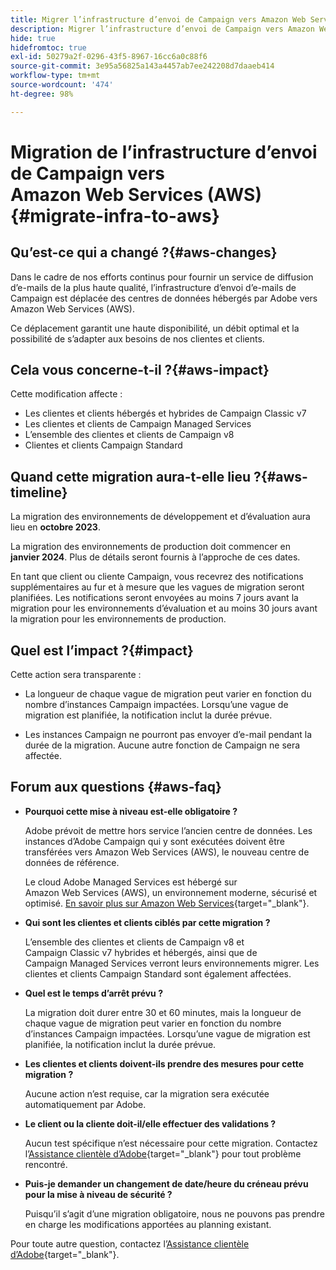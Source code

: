 ```yaml
---
title: Migrer l’infrastructure d’envoi de Campaign vers Amazon Web Services (AWS)
description: Migrer l’infrastructure d’envoi de Campaign vers Amazon Web Services (AWS)
hide: true
hidefromtoc: true
exl-id: 50279a2f-0296-43f5-8967-16cc6a0c88f6
source-git-commit: 3e95a56825a143a4457ab7ee242208d7daaeb414
workflow-type: tm+mt
source-wordcount: '474'
ht-degree: 98%

---
```


# Migration de l’infrastructure d’envoi de Campaign vers Amazon Web Services (AWS) {#migrate-infra-to-aws}

## Qu’est-ce qui a changé ?{#aws-changes}

Dans le cadre de nos efforts continus pour fournir un service de diffusion d’e-mails de la plus haute qualité, l’infrastructure d’envoi d’e-mails de Campaign est déplacée des centres de données hébergés par Adobe vers Amazon Web Services (AWS).

Ce déplacement garantit une haute disponibilité, un débit optimal et la possibilité de s’adapter aux besoins de nos clientes et clients.

## Cela vous concerne-t-il ?{#aws-impact}

Cette modification affecte :

* Les clientes et clients hébergés et hybrides de Campaign Classic v7
* Les clientes et clients de Campaign Managed Services
* L’ensemble des clientes et clients de Campaign v8
* Clientes et clients Campaign Standard

## Quand cette migration aura-t-elle lieu ?{#aws-timeline}

La migration des environnements de développement et d’évaluation aura lieu en **octobre 2023**.

La migration des environnements de production doit commencer en **janvier 2024**. Plus de détails seront fournis à l’approche de ces dates.

En tant que client ou cliente Campaign, vous recevrez des notifications supplémentaires au fur et à mesure que les vagues de migration seront planifiées. Les notifications seront envoyées au moins 7 jours avant la migration pour les environnements d’évaluation et au moins 30 jours avant la migration pour les environnements de production.

## Quel est l’impact ?{#impact}

Cette action sera transparente :

* La longueur de chaque vague de migration peut varier en fonction du nombre d’instances Campaign impactées. Lorsqu’une vague de migration est planifiée, la notification inclut la durée prévue.

* Les instances Campaign ne pourront pas envoyer d’e-mail pendant la durée de la migration. Aucune autre fonction de Campaign ne sera affectée.


## Forum aux questions {#aws-faq}

* **Pourquoi cette mise à niveau est-elle obligatoire ?**

  Adobe prévoit de mettre hors service l’ancien centre de données. Les instances d’Adobe Campaign qui y sont exécutées doivent être transférées vers Amazon Web Services (AWS), le nouveau centre de données de référence.

  Le cloud Adobe Managed Services est hébergé sur Amazon Web Services (AWS), un environnement moderne, sécurisé et optimisé. [En savoir plus sur Amazon Web Services](https://aws.amazon.com/application-hosting/benefits/){target="_blank"}.

* **Qui sont les clientes et clients ciblés par cette migration ?**

  L’ensemble des clientes et clients de Campaign v8 et Campaign Classic v7 hybrides et hébergés, ainsi que de Campaign Managed Services verront leurs environnements migrer. Les clientes et clients Campaign Standard sont également affectées.

* **Quel est le temps d’arrêt prévu ?**

  La migration doit durer entre 30 et 60 minutes, mais la longueur de chaque vague de migration peut varier en fonction du nombre d’instances Campaign impactées. Lorsqu’une vague de migration est planifiée, la notification inclut la durée prévue.

* **Les clientes et clients doivent-ils prendre des mesures pour cette migration ?**

  Aucune action n’est requise, car la migration sera exécutée automatiquement par Adobe.

* **Le client ou la cliente doit-il/elle effectuer des validations ?**

  Aucun test spécifique n’est nécessaire pour cette migration. Contactez l’[Assistance clientèle d’Adobe](https://experienceleague.adobe.com/fr?support-solution=Campaign&lang=fr#support){target="_blank"} pour tout problème rencontré.


* **Puis-je demander un changement de date/heure du créneau prévu pour la mise à niveau de sécurité ?**

  Puisqu’il s’agit d’une migration obligatoire, nous ne pouvons pas prendre en charge les modifications apportées au planning existant.

Pour toute autre question, contactez l’[Assistance clientèle d’Adobe](https://experienceleague.adobe.com/fr?support-solution=Campaign&lang=fr#support){target="_blank"}.
